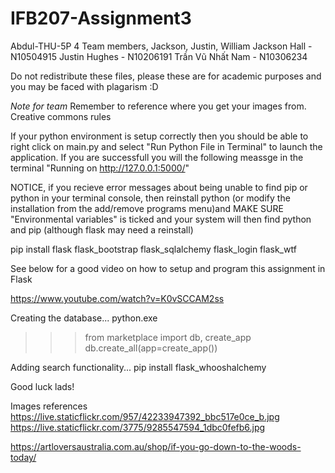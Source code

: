 # IFB207-Assignment3
Abdul-THU-5P 4  Team members, Jackson, Justin, William
Jackson Hall - N10504915
Justin Hughes - N10206191
Trần Vũ Nhất Nam - N10306234

Do not redistribute these files, please these are for academic purposes and you may be faced with plagarism :D

*Note for team*
Remember to reference where you get your images from.
Creative commons rules

If your python environment is setup correctly then you should be able to right click on main.py and select "Run Python File in Terminal" to launch the application. If you are successfull you will the following meassge in the terminal "Running on http://127.0.0.1:5000/"

NOTICE, if you recieve error messages about being unable to find pip or python in your terminal console, then reinstall python (or modify the installation from the add/remove programs menu)and MAKE SURE "Environmental variables" is ticked and your system will then find python and pip (although flask may need a reinstall)

pip install flask flask_bootstrap flask_sqlalchemy flask_login flask_wtf

See below for a good video on how to setup and program this assignment in Flask 


https://www.youtube.com/watch?v=K0vSCCAM2ss



Creating the database...
python.exe
>>> from marketplace import db, create_app 
>>> db.create_all(app=create_app())

Adding search functionality...
pip install flask_whooshalchemy

Good luck lads!

Images references
https://live.staticflickr.com/957/42233947392_bbc517e0ce_b.jpg
https://live.staticflickr.com/3775/9285547594_1dbc0fefb6.jpg

https://artloversaustralia.com.au/shop/if-you-go-down-to-the-woods-today/